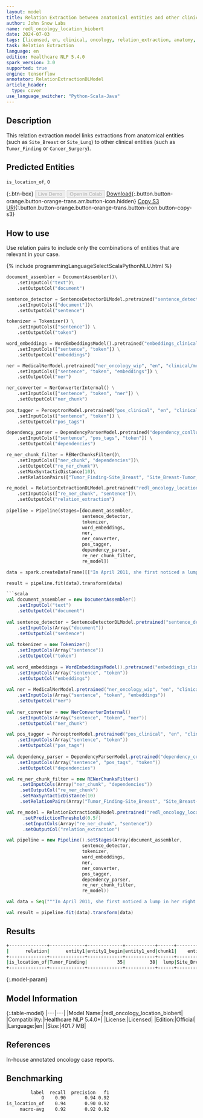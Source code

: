 ```yaml
---
layout: model
title: Relation Extraction between anatomical entities and other clinical entities (ReDL)
author: John Snow Labs
name: redl_oncology_location_biobert
date: 2024-07-03
tags: [licensed, en, clinical, oncology, relation_extraction, anatomy, tensorflow]
task: Relation Extraction
language: en
edition: Healthcare NLP 5.4.0
spark_version: 3.0
supported: true
engine: tensorflow
annotator: RelationExtractionDLModel
article_header:
  type: cover
use_language_switcher: "Python-Scala-Java"
---
```


## Description

This relation extraction model links extractions from anatomical entities (such as `Site_Breast` or `Site_Lung`) to other clinical entities (such as `Tumor_Finding` or `Cancer_Surgery`).

## Predicted Entities

`is_location_of`, `O`

{:.btn-box}
<button class="button button-orange" disabled>Live Demo</button>
<button class="button button-orange" disabled>Open in Colab</button>
[Download](https://s3.amazonaws.com/auxdata.johnsnowlabs.com/clinical/models/redl_oncology_location_biobert_en_5.4.0_3.0_1720039911743.zip){:.button.button-orange.button-orange-trans.arr.button-icon.hidden}
[Copy S3 URI](s3://auxdata.johnsnowlabs.com/clinical/models/redl_oncology_location_biobert_en_5.4.0_3.0_1720039911743.zip){:.button.button-orange.button-orange-trans.button-icon.button-copy-s3}

## How to use

Use relation pairs to include only the combinations of entities that are relevant in your case.

<div class="tabs-box" markdown="1">
{% include programmingLanguageSelectScalaPythonNLU.html %}
  
```python
document_assembler = DocumentAssembler()\
    .setInputCol("text")\
    .setOutputCol("document")

sentence_detector = SentenceDetectorDLModel.pretrained("sentence_detector_dl_healthcare","en","clinical/models")\
    .setInputCols(["document"])\
    .setOutputCol("sentence")

tokenizer = Tokenizer() \
    .setInputCols(["sentence"]) \
    .setOutputCol("token")

word_embeddings = WordEmbeddingsModel().pretrained("embeddings_clinical", "en", "clinical/models")\
    .setInputCols(["sentence", "token"]) \
    .setOutputCol("embeddings")                

ner = MedicalNerModel.pretrained("ner_oncology_wip", "en", "clinical/models") \
    .setInputCols(["sentence", "token", "embeddings"]) \
    .setOutputCol("ner")

ner_converter = NerConverterInternal() \
    .setInputCols(["sentence", "token", "ner"]) \
    .setOutputCol("ner_chunk")
          
pos_tagger = PerceptronModel.pretrained("pos_clinical", "en", "clinical/models") \
    .setInputCols(["sentence", "token"]) \
    .setOutputCol("pos_tags")

dependency_parser = DependencyParserModel.pretrained("dependency_conllu", "en") \
    .setInputCols(["sentence", "pos_tags", "token"]) \
    .setOutputCol("dependencies")

re_ner_chunk_filter = RENerChunksFilter()\
    .setInputCols(["ner_chunk", "dependencies"])\
    .setOutputCol("re_ner_chunk")\
    .setMaxSyntacticDistance(10)\
    .setRelationPairs(["Tumor_Finding-Site_Breast", "Site_Breast-Tumor_Finding", "Tumor_Finding-Anatomical_Site", "Anatomical_Site-Tumor_Finding"])

re_model = RelationExtractionDLModel.pretrained("redl_oncology_location_biobert", "en", "clinical/models")\
    .setInputCols(["re_ner_chunk", "sentence"])\
    .setOutputCol("relation_extraction")
        
pipeline = Pipeline(stages=[document_assembler,
                            sentence_detector,
                            tokenizer,
                            word_embeddings,
                            ner,
                            ner_converter,
                            pos_tagger,
                            dependency_parser,
                            re_ner_chunk_filter,
                            re_model])

data = spark.createDataFrame([["In April 2011, she first noticed a lump in her right breast."]]).toDF("text")

result = pipeline.fit(data).transform(data)
```
```scala
```scala
val document_assembler = new DocumentAssembler()
    .setInputCol("text")
    .setOutputCol("document")
    
val sentence_detector = SentenceDetectorDLModel.pretrained("sentence_detector_dl_healthcare","en","clinical/models")
    .setInputCols(Array("document"))
    .setOutputCol("sentence")
    
val tokenizer = new Tokenizer()
    .setInputCols(Array("sentence"))
    .setOutputCol("token")
    
val word_embeddings = WordEmbeddingsModel().pretrained("embeddings_clinical", "en", "clinical/models")
    .setInputCols(Array("sentence", "token"))
    .setOutputCol("embeddings")                
    
val ner = MedicalNerModel.pretrained("ner_oncology_wip", "en", "clinical/models")
    .setInputCols(Array("sentence", "token", "embeddings"))
    .setOutputCol("ner")
    
val ner_converter = new NerConverterInternal()
    .setInputCols(Array("sentence", "token", "ner"))
    .setOutputCol("ner_chunk")

val pos_tagger = PerceptronModel.pretrained("pos_clinical", "en", "clinical/models")
    .setInputCols(Array("sentence", "token"))
    .setOutputCol("pos_tags")
    
val dependency_parser = DependencyParserModel.pretrained("dependency_conllu", "en")
    .setInputCols(Array("sentence", "pos_tags", "token"))
    .setOutputCol("dependencies")

val re_ner_chunk_filter = new RENerChunksFilter()
     .setInputCols(Array("ner_chunk", "dependencies"))
     .setOutputCol("re_ner_chunk")
     .setMaxSyntacticDistance(10)
     .setRelationPairs(Array("Tumor_Finding-Site_Breast", "Site_Breast-Tumor_Finding","Tumor_Finding-Anatomical_Site", "Anatomical_Site-Tumor_Finding"))

val re_model = RelationExtractionDLModel.pretrained("redl_oncology_location_biobert", "en", "clinical/models")
      .setPredictionThreshold(0.5f)
      .setInputCols(Array("re_ner_chunk", "sentence"))
      .setOutputCol("relation_extraction")

val pipeline = new Pipeline().setStages(Array(document_assembler,
                            sentence_detector,
                            tokenizer,
                            word_embeddings,
                            ner,
                            ner_converter,
                            pos_tagger,
                            dependency_parser,
                            re_ner_chunk_filter,
                            re_model))

val data = Seq("""In April 2011, she first noticed a lump in her right breast.""").toDS.toDF("text")

val result = pipeline.fit(data).transform(data)
```
</div>

## Results

```bash
+--------------+-------------+-------------+-----------+------+-----------+-------------+-----------+------+----------+
|      relation|      entity1|entity1_begin|entity1_end|chunk1|    entity2|entity2_begin|entity2_end|chunk2|confidence|
+--------------+-------------+-------------+-----------+------+-----------+-------------+-----------+------+----------+
|is_location_of|Tumor_Finding|           35|         38|  lump|Site_Breast|           53|         58|breast| 0.9628376|
+--------------+-------------+-------------+-----------+------+-----------+-------------+-----------+------+----------+
```

{:.model-param}
## Model Information

{:.table-model}
|---|---|
|Model Name:|redl_oncology_location_biobert|
|Compatibility:|Healthcare NLP 5.4.0+|
|License:|Licensed|
|Edition:|Official|
|Language:|en|
|Size:|401.7 MB|

## References

In-house annotated oncology case reports.

## Benchmarking

```bash
         label  recall  precision   f1  
             O    0.90       0.94 0.92    
is_location_of    0.94       0.90 0.92    
     macro-avg    0.92       0.92 0.92   
```
